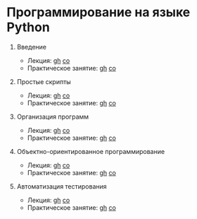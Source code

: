 # Программирование на языке Python

1. Введение

    * Лекция:
    [gh](https://github.com/true-grue/kispython/blob/main/lect1.ipynb)
    [co](https://colab.research.google.com/github/true-grue/kispython/blob/main/lect1.ipynb)
    * Практическое занятие:
    [gh](https://github.com/true-grue/kispython/blob/main/pract1.ipynb)
    [co](https://colab.research.google.com/github/true-grue/kispython/blob/main/pract1.ipynb)

1. Простые скрипты

    * Лекция:
    [gh](https://github.com/true-grue/kispython/blob/main/lect2.ipynb)
    [co](https://colab.research.google.com/github/true-grue/kispython/blob/main/lect2.ipynb)
    * Практическое занятие:
    [gh](https://github.com/true-grue/kispython/blob/main/pract2.ipynb)
    [co](https://colab.research.google.com/github/true-grue/kispython/blob/main/pract2.ipynb)

1. Организация программ

    * Лекция:
    [gh](https://github.com/true-grue/kispython/blob/main/lect3.ipynb)
    [co](https://colab.research.google.com/github/true-grue/kispython/blob/main/lect3.ipynb)
    * Практическое занятие:
    [gh](https://github.com/true-grue/kispython/blob/main/pract3.ipynb)
    [co](https://colab.research.google.com/github/true-grue/kispython/blob/main/pract3.ipynb)

1. Объектно-ориентированное программирование

    * Лекция:
    [gh](https://github.com/true-grue/kispython/blob/main/lect4.ipynb)
    [co](https://colab.research.google.com/github/true-grue/kispython/blob/main/lect4.ipynb)
    * Практическое занятие:
    [gh](https://github.com/true-grue/kispython/blob/main/pract4.ipynb)
    [co](https://colab.research.google.com/github/true-grue/kispython/blob/main/pract4.ipynb)

1. Автоматизация тестирования

    * Лекция:
    [gh](https://github.com/true-grue/kispython/blob/main/lect5.ipynb)
    [co](https://colab.research.google.com/github/true-grue/kispython/blob/main/lect5.ipynb)
    * Практическое занятие:
    [gh](https://github.com/true-grue/kispython/blob/main/pract5.ipynb)
    [co](https://colab.research.google.com/github/true-grue/kispython/blob/main/pract5.ipynb)

